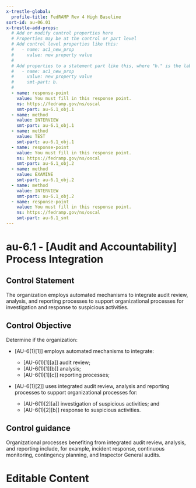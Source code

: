 ```yaml
---
x-trestle-global:
  profile-title: FedRAMP Rev 4 High Baseline
sort-id: au-06.01
x-trestle-add-props:
  # Add or modify control properties here
  # Properties may be at the control or part level
  # Add control level properties like this:
  #   - name: ac1_new_prop
  #     value: new property value
  #
  # Add properties to a statement part like this, where "b." is the label of the target statement part
  #   - name: ac1_new_prop
  #     value: new property value
  #     smt-part: b.
  #
  - name: response-point
    value: You must fill in this response point.
    ns: https://fedramp.gov/ns/oscal
    smt-part: au-6.1_obj.1
  - name: method
    value: INTERVIEW
    smt-part: au-6.1_obj.1
  - name: method
    value: TEST
    smt-part: au-6.1_obj.1
  - name: response-point
    value: You must fill in this response point.
    ns: https://fedramp.gov/ns/oscal
    smt-part: au-6.1_obj.2
  - name: method
    value: EXAMINE
    smt-part: au-6.1_obj.2
  - name: method
    value: INTERVIEW
    smt-part: au-6.1_obj.2
  - name: response-point
    value: You must fill in this response point.
    ns: https://fedramp.gov/ns/oscal
    smt-part: au-6.1_smt
---
```


# au-6.1 - \[Audit and Accountability\] Process Integration

## Control Statement

The organization employs automated mechanisms to integrate audit review, analysis, and reporting processes to support organizational processes for investigation and response to suspicious activities.

## Control Objective

Determine if the organization:

- \[AU-6(1)[1]\] employs automated mechanisms to integrate:

  - \[AU-6(1)[1][a]\] audit review;
  - \[AU-6(1)[1][b]\] analysis;
  - \[AU-6(1)[1][c]\] reporting processes;

- \[AU-6(1)[2]\] uses integrated audit review, analysis and reporting processes to support organizational processes for:

  - \[AU-6(1)[2][a]\] investigation of suspicious activities; and
  - \[AU-6(1)[2][b]\] response to suspicious activities.

## Control guidance

Organizational processes benefiting from integrated audit review, analysis, and reporting include, for example, incident response, continuous monitoring, contingency planning, and Inspector General audits.

# Editable Content

<!-- Make additions and edits below -->
<!-- The above represents the contents of the control as received by the profile, prior to additions. -->
<!-- If the profile makes additions to the control, they will appear below. -->
<!-- The above markdown may not be edited but you may edit the content below, and/or introduce new additions to be made by the profile. -->
<!-- If there is a yaml header at the top, parameter values may be edited. Use --set-parameters to incorporate the changes during assembly. -->
<!-- The content here will then replace what is in the profile for this control, after running profile-assemble. -->
<!-- The added parts in the profile for this control are below.  You may edit them and/or add new ones. -->
<!-- Each addition must have a heading either of the form ## Control my_addition_name -->
<!-- or ## Part a. (where the a. refers to one of the control statement labels.) -->
<!-- "## Control" parts are new parts added after the statement part. -->
<!-- "## Part" parts are new parts added into the top-level statement part with that label. -->
<!-- Subparts may be added with nested hash levels of the form ### My Subpart Name -->
<!-- underneath the parent ## Control or ## Part being added -->
<!-- See https://ibm.github.io/compliance-trestle/tutorials/ssp_profile_catalog_authoring/ssp_profile_catalog_authoring for guidance. -->
